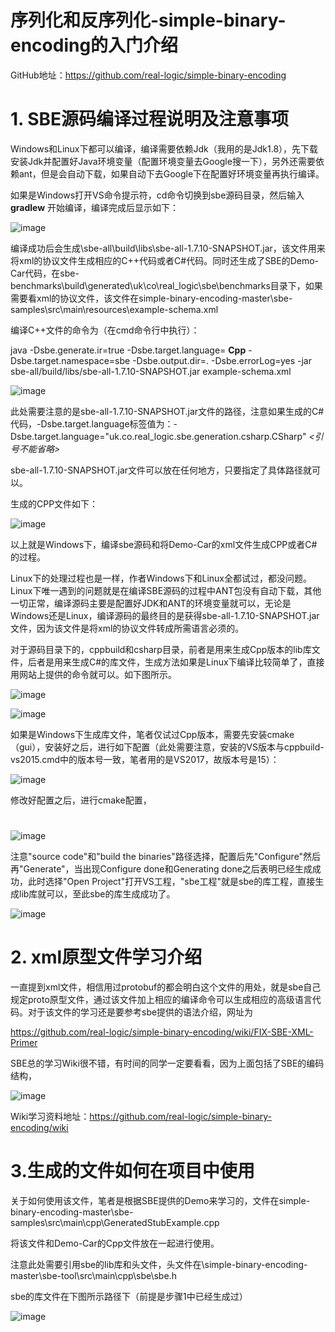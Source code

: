# 序列化和反序列化-simple-binary-encoding的入门介绍

GitHub地址：https://github.com/real-logic/simple-binary-encoding

# 1. SBE源码编译过程说明及注意事项

Windows和Linux下都可以编译，编译需要依赖Jdk（我用的是Jdk1.8），先下载安装Jdk并配置好Java环境变量（配置环境变量去Google搜一下），另外还需要依赖ant，但是会自动下载，如果自动下去Google下在配置好环境变量再执行编译。

如果是Windows打开VS命令提示符，cd命令切换到sbe源码目录，然后输入 **gradlew** 开始编译，编译完成后显示如下：

 ![image](https://github.com/QuarkCloud/docs/blob/master/sbe/file/build_sbe_tool.jpg)

编译成功后会生成\sbe-all\build\libs\sbe-all-1.7.10-SNAPSHOT.jar，该文件用来将xml的协议文件生成相应的C++代码或者C#代码。同时还生成了SBE的Demo-Car代码，在sbe-benchmarks\build\generated\uk\co\real\_logic\sbe\benchmarks目录下，如果需要看xml的协议文件，该文件在simple-binary-encoding-master\sbe-samples\src\main\resources\example-schema.xml

编译C++文件的命令为（在cmd命令行中执行）：

java -Dsbe.generate.ir=true -Dsbe.target.language= **Cpp** -Dsbe.target.namespace=sbe -Dsbe.output.dir=. -Dsbe.errorLog=yes -jar sbe-all/build/libs/sbe-all-1.7.10-SNAPSHOT.jar example-schema.xml

 ![image](https://github.com/QuarkCloud/docs/blob/master/sbe/file/compile_command.jpg)

此处需要注意的是sbe-all-1.7.10-SNAPSHOT.jar文件的路径，注意如果生成的C#代码，-Dsbe.target.language标签值为：-Dsbe.target.language=&quot;uk.co.real\_logic.sbe.generation.csharp.CSharp&quot;   _&lt;引号不能省略&gt;_

sbe-all-1.7.10-SNAPSHOT.jar文件可以放在任何地方，只要指定了具体路径就可以。

生成的CPP文件如下：

 ![image](https://github.com/QuarkCloud/docs/blob/master/sbe/file/gen_file_lists.jpg)

以上就是Windows下，编译sbe源码和将Demo-Car的xml文件生成CPP或者C#的过程。

Linux下的处理过程也是一样，作者Windows下和Linux全都试过，都没问题。Linux下唯一遇到的问题就是在编译SBE源码的过程中ANT包没有自动下载，其他一切正常，编译源码主要是配置好JDK和ANT的环境变量就可以，无论是Windows还是Linux，编译源码的最终目的是获得sbe-all-1.7.10-SNAPSHOT.jar文件，因为该文件是将xml的协议文件转成所需语言必须的。

对于源码目录下的，cppbuild和csharp目录，前者是用来生成Cpp版本的lib库文件，后者是用来生成C#的库文件，生成方法如果是Linux下编译比较简单了，直接用网站上提供的命令就可以。如下图所示。

 ![image](https://github.com/QuarkCloud/docs/blob/master/sbe/file/cpp_build.jpg)

 ![image](https://github.com/QuarkCloud/docs/blob/master/sbe/file/C%23_build.jpg)

如果是Windows下生成库文件，笔者仅试过Cpp版本，需要先安装cmake（gui），安装好之后，进行如下配置（此处需要注意，安装的VS版本与cppbuild-vs2015.cmd中的版本号一致，笔者用的是VS2017，故版本号是15）：

 ![image](https://github.com/QuarkCloud/docs/blob/master/sbe/file/config_vs_version_for_gen_cpp_lib.jpg)

修改好配置之后，进行cmake配置，

#

![image](https://github.com/QuarkCloud/docs/blob/master/sbe/file/cmake_config.jpg)

注意&quot;source code&quot;和&quot;build the binaries&quot;路径选择，配置后先&quot;Configure&quot;然后再&quot;Generate&quot;，当出现Configure done和Generating done之后表明已经生成成功，此时选择&quot;Open Project&quot;打开VS工程，&quot;sbe工程&quot;就是sbe的库工程，直接生成lib库就可以，至此sbe的库生成成功了。

 ![image](https://github.com/QuarkCloud/docs/blob/master/sbe/file/sbe_project.jpg)

# 2. xml原型文件学习介绍

一直提到xml文件，相信用过protobuf的都会明白这个文件的用处，就是sbe自己规定proto原型文件，通过该文件加上相应的编译命令可以生成相应的高级语言代码。对于该文件的学习还是要参考sbe提供的语法介绍，网址为

https://github.com/real-logic/simple-binary-encoding/wiki/FIX-SBE-XML-Primer

SBE总的学习Wiki很不错，有时间的同学一定要看看，因为上面包括了SBE的编码结构，

 ![image](https://github.com/QuarkCloud/docs/blob/master/sbe/file/sbe_struct.jpg)

Wiki学习资料地址：https://github.com/real-logic/simple-binary-encoding/wiki

# 3.生成的文件如何在项目中使用

关于如何使用该文件，笔者是根据SBE提供的Demo来学习的，文件在simple-binary-encoding-master\sbe-samples\src\main\cpp\GeneratedStubExample.cpp

将该文件和Demo-Car的Cpp文件放在一起进行使用。

注意此处需要引用sbe的lib库和头文件，头文件在\simple-binary-encoding-master\sbe-tool\src\main\cpp\sbe\sbe.h

sbe的库文件在下图所示路径下（前提是步骤1中已经生成过）

 ![image](https://github.com/QuarkCloud/docs/blob/master/sbe/file/lib_path.jpg)